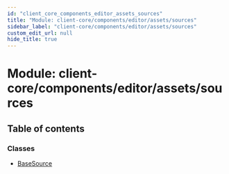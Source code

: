 ```yaml
---
id: "client_core_components_editor_assets_sources"
title: "Module: client-core/components/editor/assets/sources"
sidebar_label: "client-core/components/editor/assets/sources"
custom_edit_url: null
hide_title: true
---
```


# Module: client-core/components/editor/assets/sources

## Table of contents

### Classes

- [BaseSource](../classes/client_core_components_editor_assets_sources.basesource.md)
